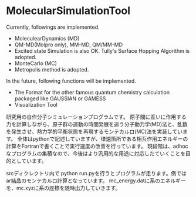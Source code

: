 MolecularSimulationTool
====

Currently, followings are implemented.
*  MoleculearDynamics (MD) 
  * QM-MD(Molpro only), MM-MD, QM/MM-MD
  * Excited state Simulation is also OK. Tully's Surface Hopping Algorithm is adopted. 
*  MonteCarlo (MC)
  * Metropolis method is adopted. 

In the future, following functions will be implemented.
* The Format for the other famous quantum chemistry calculation packaged like GAUSSIAN or GAMESS 
* Visualization Tool      

研究用の自作分子シミュレーションプログラムです。
原子間に互いに作用する力を計算しながら、原子群の運動の時間発展を追う分子動力学(MD)法と、乱数を発生させ、熱力学的平衡状態を再現するモンテカルロ(MC)法を実装しています。
全体はpythonで記述していますが、律速箇所である相互作用エネルギーの計算をFortranで書くことで実行速度の改善を行っています。
現段階は、adhocなプログラムの集積なので、今後はより汎用的な用途に対応したていくことを目的としています。

srcディクレクトリ内で python run.pyを行うとプログラムが走ります。例ではar結晶のモンテカルロ計算となっています。
mc_energy.datに系のエネルギーを、mc.xyzに系の座標を随時出力していきます。

